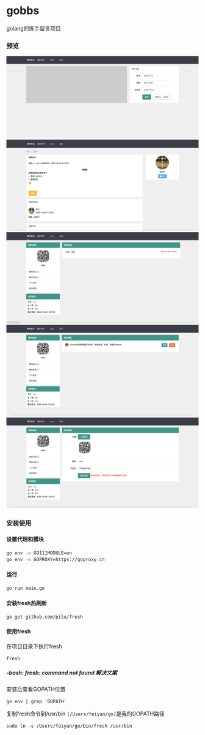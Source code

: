 # gobbs
golang的练手留言项目


### 预览
![preview1](static/images/register.png)
![preview2](static/images/detail.png)
![preview3](static/images/space.png)
![preview4](static/images/message.png)
![preview5](static/images/profile.png)

### 安装使用

#### 设置代理和模块

```bash
go env -w GO111MODULE=on
go env -w GOPROXY=https://goproxy.cn
```

#### 运行

```bash
go run main.go
```

#### 安装fresh热刷新

```bin
go get github.com/pilu/fresh
```
#### 使用fresh
在项目目录下执行fresh
```bin
fresh
```

##### -bash: fresh: command not found 解决文案

安装后查看GOPATH位置
```bin
go env | grep 'GOPATH'
```
复制fresh命令到/usr/bin ```[/Users/feiyan/go]```是我的GOPATH路径
```bin
sudo ln -s /Users/feiyan/go/bin/fresh /usr/bin
```
